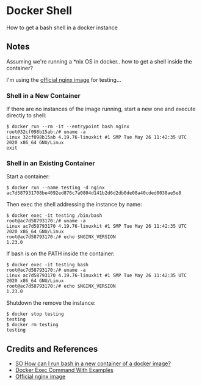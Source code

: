 # Docker Shell

How to get a bash shell in a docker instance

## Notes

Assuming we're running a *nix OS in docker.. how to get a shell inside the container?

I'm using the [official nginx image](https://hub.docker.com/_/nginx) for testing...

### Shell in a New Container

If there are no instances of the image running, start a new one and execute directly to shell:

    $ docker run --rm -it --entrypoint bash nginx
    root@32cf098b15ab:/# uname -a
    Linux 32cf098b15ab 4.19.76-linuxkit #1 SMP Tue May 26 11:42:35 UTC 2020 x86_64 GNU/Linux
    exit

### Shell in an Existing Container

Start a container:

    $ docker run --name testing -d nginx
    ac7d587931708be4092ed876c7a0804d141b2d6d2db0de08a40cded0038ae5e8

Then exec the shell addressing the instance by name:

    $ docker exec -it testing /bin/bash
    root@ac7d58793170:/# uname -a
    Linux ac7d58793170 4.19.76-linuxkit #1 SMP Tue May 26 11:42:35 UTC 2020 x86_64 GNU/Linux
    root@ac7d58793170:/# echo $NGINX_VERSION
    1.23.0

If bash is on the PATH inside the container:

    $ docker exec -it testing bash
    root@ac7d58793170:/# uname -a
    Linux ac7d58793170 4.19.76-linuxkit #1 SMP Tue May 26 11:42:35 UTC 2020 x86_64 GNU/Linux
    root@ac7d58793170:/# echo $NGINX_VERSION
    1.23.0

Shutdown the remove the instance:

    $ docker stop testing
    testing
    $ docker rm testing
    testing

## Credits and References

* [SO How can I run bash in a new container of a docker image?](https://stackoverflow.com/questions/43308319/how-can-i-run-bash-in-a-new-container-of-a-docker-image)
* [Docker Exec Command With Examples](https://devconnected.com/docker-exec-command-with-examples/)
* [Official nginx image](https://hub.docker.com/_/nginx)
